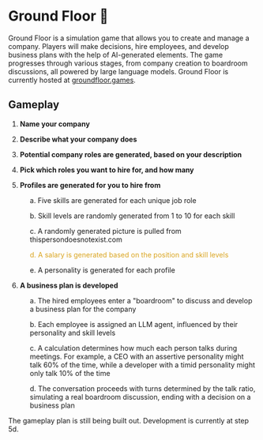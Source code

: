 # Ground Floor 🏢

Ground Floor is a simulation game that allows you to create and manage a company. Players will make decisions, hire employees, and develop business plans with the help of AI-generated elements. The game progresses through various stages, from company creation to boardroom discussions, all powered by large language models. Ground Floor is currently hosted at [groundfloor.games](http://groundfloor.games).

## Gameplay

1. **Name your company**
2. **Describe what your company does**
3. **Potential company roles are generated, based on your description**
4. **Pick which roles you want to hire for, and how many**
5. **Profiles are generated for you to hire from**

   <p style="margin-left: 20px;">a. Five skills are generated for each unique job role</p>
   <p style="margin-left: 20px;">b. Skill levels are randomly generated from 1 to 10 for each skill</p>
   <p style="margin-left: 20px;">c. A randomly generated picture is pulled from thispersondoesnotexist.com</p>
   <p style="margin-left: 20px; color: #DAA520;">d. A salary is generated based on the position and skill levels</p>
   <p style="margin-left: 20px;">e. A personality is generated for each profile</p>

6. **A business plan is developed**

   <p style="margin-left: 20px;">a. The hired employees enter a "boardroom" to discuss and develop a business plan for the company</p>
   <p style="margin-left: 20px;">b. Each employee is assigned an LLM agent, influenced by their personality and skill levels</p>
   <p style="margin-left: 20px;">c. A calculation determines how much each person talks during meetings. For example, a CEO with an assertive personality might talk 60% of the time, while a developer with a timid personality might only talk 10% of the time</p>
   <p style="margin-left: 20px;">d. The conversation proceeds with turns determined by the talk ratio, simulating a real boardroom discussion, ending with a decision on a business plan</p>

The gameplay plan is still being built out. Development is currently at step 5d.
